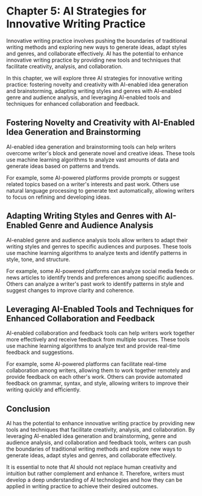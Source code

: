 Chapter 5: AI Strategies for Innovative Writing Practice
========================================================

Innovative writing practice involves pushing the boundaries of traditional writing methods and exploring new ways to generate ideas, adapt styles and genres, and collaborate effectively. AI has the potential to enhance innovative writing practice by providing new tools and techniques that facilitate creativity, analysis, and collaboration.

In this chapter, we will explore three AI strategies for innovative writing practice: fostering novelty and creativity with AI-enabled idea generation and brainstorming, adapting writing styles and genres with AI-enabled genre and audience analysis, and leveraging AI-enabled tools and techniques for enhanced collaboration and feedback.

Fostering Novelty and Creativity with AI-Enabled Idea Generation and Brainstorming
----------------------------------------------------------------------------------

AI-enabled idea generation and brainstorming tools can help writers overcome writer's block and generate novel and creative ideas. These tools use machine learning algorithms to analyze vast amounts of data and generate ideas based on patterns and trends.

For example, some AI-powered platforms provide prompts or suggest related topics based on a writer's interests and past work. Others use natural language processing to generate text automatically, allowing writers to focus on refining and developing ideas.

Adapting Writing Styles and Genres with AI-Enabled Genre and Audience Analysis
------------------------------------------------------------------------------

AI-enabled genre and audience analysis tools allow writers to adapt their writing styles and genres to specific audiences and purposes. These tools use machine learning algorithms to analyze texts and identify patterns in style, tone, and structure.

For example, some AI-powered platforms can analyze social media feeds or news articles to identify trends and preferences among specific audiences. Others can analyze a writer's past work to identify patterns in style and suggest changes to improve clarity and coherence.

Leveraging AI-Enabled Tools and Techniques for Enhanced Collaboration and Feedback
----------------------------------------------------------------------------------

AI-enabled collaboration and feedback tools can help writers work together more effectively and receive feedback from multiple sources. These tools use machine learning algorithms to analyze text and provide real-time feedback and suggestions.

For example, some AI-powered platforms can facilitate real-time collaboration among writers, allowing them to work together remotely and provide feedback on each other's work. Others can provide automated feedback on grammar, syntax, and style, allowing writers to improve their writing quickly and efficiently.

Conclusion
----------

AI has the potential to enhance innovative writing practice by providing new tools and techniques that facilitate creativity, analysis, and collaboration. By leveraging AI-enabled idea generation and brainstorming, genre and audience analysis, and collaboration and feedback tools, writers can push the boundaries of traditional writing methods and explore new ways to generate ideas, adapt styles and genres, and collaborate effectively.

It is essential to note that AI should not replace human creativity and intuition but rather complement and enhance it. Therefore, writers must develop a deep understanding of AI technologies and how they can be applied in writing practice to achieve their desired outcomes.
